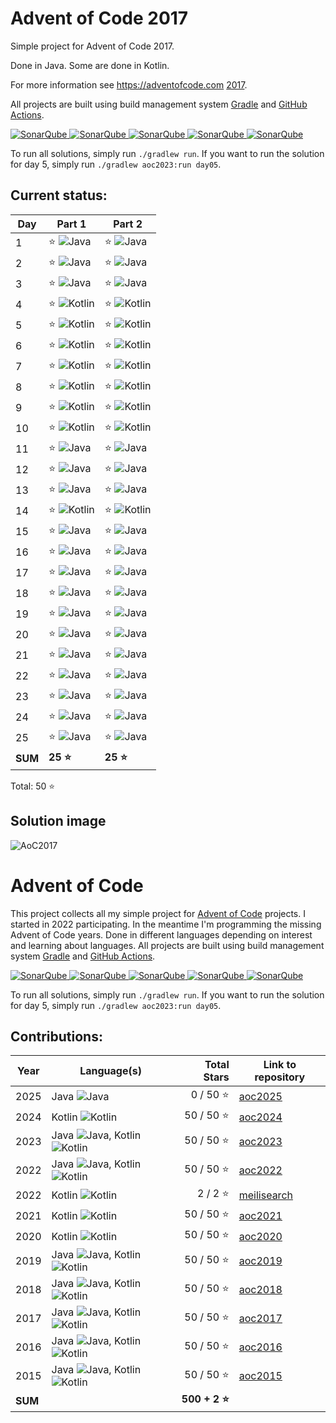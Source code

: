 # Advent of Code 2017

Simple project for Advent of Code 2017.

Done in Java. Some are done in Kotlin.

For more information see https://adventofcode.com [2017](https://adventofcode.com/2017).

All projects are built using build management system
[Gradle](https://gradle.org/) and [GitHub Actions](https://docs.github.com/actions).

[![SonarQube](https://sonarcloud.io/api/project_badges/measure?project=de.havox_design.aoc%3Aadvent_of_code2017&metric=alert_status "The current SonarQube analysis status")
![SonarQube](https://sonarcloud.io/api/project_badges/measure?project=de.havox_design.aoc%3Aadvent_of_code2017&metric=coverage "The current coverage")
![SonarQube](https://sonarcloud.io/api/project_badges/measure?project=de.havox_design.aoc%3Aadvent_of_code2017&metric=bugs "The current number of SonarQube bugs")
![SonarQube](https://sonarcloud.io/api/project_badges/measure?project=de.havox_design.aoc%3Aadvent_of_code2017&metric=vulnerabilities "The current number of SonarQube vulnerabilities")
![SonarQube](https://sonarcloud.io/api/project_badges/measure?project=de.havox_design.aoc%3Aadvent_of_code2017&metric=code_smells "The current number of SonarQube code smells")](https://sonarcloud.io/dashboard?id=de.havox_design.aoc:advent_of_code2017)

To run all solutions, simply run `./gradlew run`. If you want to run the solution for day 5, simply run
`./gradlew aoc2023:run day05`.

## Current status:

| Day     | Part 1                      | Part 2                      |
|---------|-----------------------------|-----------------------------|
| 1       | ⭐ ![Java](img/java.png)     | ⭐ ![Java](img/java.png)     |
| 2       | ⭐ ![Java](img/java.png)     | ⭐ ![Java](img/java.png)     |
| 3       | ⭐ ![Java](img/java.png)     | ⭐ ![Java](img/java.png)     |
| 4       | ⭐ ![Kotlin](img/kotlin.png) | ⭐ ![Kotlin](img/kotlin.png) |
| 5       | ⭐ ![Kotlin](img/kotlin.png) | ⭐ ![Kotlin](img/kotlin.png) |
| 6       | ⭐ ![Kotlin](img/kotlin.png) | ⭐ ![Kotlin](img/kotlin.png) |
| 7       | ⭐ ![Kotlin](img/kotlin.png) | ⭐ ![Kotlin](img/kotlin.png) |
| 8       | ⭐ ![Kotlin](img/kotlin.png) | ⭐ ![Kotlin](img/kotlin.png) |
| 9       | ⭐ ![Kotlin](img/kotlin.png) | ⭐ ![Kotlin](img/kotlin.png) |
| 10      | ⭐ ![Kotlin](img/kotlin.png) | ⭐ ![Kotlin](img/kotlin.png) |
| 11      | ⭐ ![Java](img/java.png)     | ⭐ ![Java](img/java.png)     |
| 12      | ⭐ ![Java](img/java.png)     | ⭐ ![Java](img/java.png)     |
| 13      | ⭐ ![Java](img/java.png)     | ⭐ ![Java](img/java.png)     |
| 14      | ⭐ ![Kotlin](img/kotlin.png) | ⭐ ![Kotlin](img/kotlin.png) |
| 15      | ⭐ ![Java](img/java.png)     | ⭐ ![Java](img/java.png)     |
| 16      | ⭐ ![Java](img/java.png)     | ⭐ ![Java](img/java.png)     |
| 17      | ⭐ ![Java](img/java.png)     | ⭐ ![Java](img/java.png)     |
| 18      | ⭐ ![Java](img/java.png)     | ⭐ ![Java](img/java.png)     |
| 19      | ⭐ ![Java](img/java.png)     | ⭐ ![Java](img/java.png)     |
| 20      | ⭐ ![Java](img/java.png)     | ⭐ ![Java](img/java.png)     |
| 21      | ⭐ ![Java](img/java.png)     | ⭐ ![Java](img/java.png)     |
| 22      | ⭐ ![Java](img/java.png)     | ⭐ ![Java](img/java.png)     |
| 23      | ⭐ ![Java](img/java.png)     | ⭐ ![Java](img/java.png)     |
| 24      | ⭐ ![Java](img/java.png)     | ⭐ ![Java](img/java.png)     |
| 25      | ⭐ ![Java](img/java.png)     | ⭐ ![Java](img/java.png)     |
| **SUM** | **25 ⭐**                    | **25 ⭐**                    |

Total: 50 ⭐

## Solution image
![AoC2017](img/Advent_of_Code_2017.png)




# Advent of Code

This project collects all my simple project for [Advent of Code](https://adventofcode.com/) projects. I started in 2022
participating. In the meantime I'm programming the missing Advent of Code years. Done in different languages depending
on interest and learning about languages. All projects are built using build management system 
[Gradle](https://gradle.org/) and [GitHub Actions](https://docs.github.com/actions).

[![SonarQube](https://sonarcloud.io/api/project_badges/measure?project=de.havox_design.aoc%3Aadvent_of_code&metric=alert_status "The current SonarQube analysis status")
![SonarQube](https://sonarcloud.io/api/project_badges/measure?project=de.havox_design.aoc%3Aadvent_of_code&metric=coverage "The current coverage")
![SonarQube](https://sonarcloud.io/api/project_badges/measure?project=de.havox_design.aoc%3Aadvent_of_code&metric=bugs "The current number of SonarQube bugs")
![SonarQube](https://sonarcloud.io/api/project_badges/measure?project=de.havox_design.aoc%3Aadvent_of_code&metric=vulnerabilities "The current number of SonarQube vulnerabilities")
![SonarQube](https://sonarcloud.io/api/project_badges/measure?project=de.havox_design.aoc%3Aadvent_of_code&metric=code_smells "The current number of SonarQube code smells")](https://sonarcloud.io/dashboard?id=de.havox_design.aoc:advent_of_code)

To run all solutions, simply run `./gradlew run`. If you want to run the solution for day 5, simply run
`./gradlew aoc2023:run day05`.

## Contributions:
| Year    | Language(s)                                                  |   Total Stars | Link to repository                                                                 |
|---------|--------------------------------------------------------------|--------------:|------------------------------------------------------------------------------------|
| 2025    | Java ![Java](img/java.png)                                   |      0 / 50 ⭐ | [aoc2025](https://github.com/Gentleman1983/advent-of-code/tree/main/aoc2025)       |
| 2024    | Kotlin ![Kotlin](img/kotlin.png)                             |     50 / 50 ⭐ | [aoc2024](https://github.com/Gentleman1983/advent-of-code/tree/main/aoc2024)       |
| 2023    | Java ![Java](img/java.png), Kotlin ![Kotlin](img/kotlin.png) |     50 / 50 ⭐ | [aoc2023](https://github.com/Gentleman1983/advent-of-code/tree/main/aoc2023)       |
| 2022    | Java ![Java](img/java.png), Kotlin ![Kotlin](img/kotlin.png) |     50 / 50 ⭐ | [aoc2022](https://github.com/Gentleman1983/advent-of-code/tree/main/aoc2022)       |
| 2022    | Kotlin ![Kotlin](img/kotlin.png)                             |       2 / 2 ⭐ | [meilisearch](https://github.com/Gentleman1983/advent-of-code/tree/main/meilisearch) |
| 2021    | Kotlin ![Kotlin](img/kotlin.png)                             |     50 / 50 ⭐ | [aoc2021](https://github.com/Gentleman1983/aoc2021)                                |
| 2020    | Kotlin ![Kotlin](img/kotlin.png)                             |     50 / 50 ⭐ | [aoc2020](https://github.com/Gentleman1983/advent-of-code/tree/main/aoc2020)       |
| 2019    | Java ![Java](img/java.png), Kotlin ![Kotlin](img/kotlin.png) |     50 / 50 ⭐ | [aoc2019](https://github.com/Gentleman1983/advent-of-code/tree/main/aoc2019)       |
| 2018    | Java ![Java](img/java.png), Kotlin ![Kotlin](img/kotlin.png) |     50 / 50 ⭐ | [aoc2018](https://github.com/Gentleman1983/advent-of-code/tree/main/aoc2018)       |
| 2017    | Java ![Java](img/java.png), Kotlin ![Kotlin](img/kotlin.png) |     50 / 50 ⭐ | [aoc2017](https://github.com/Gentleman1983/advent-of-code/tree/main/aoc2017)       |
| 2016    | Java ![Java](img/java.png), Kotlin ![Kotlin](img/kotlin.png) |     50 / 50 ⭐ | [aoc2016](https://github.com/Gentleman1983/advent-of-code/tree/main/aoc2016)       |
| 2015    | Java ![Java](img/java.png), Kotlin ![Kotlin](img/kotlin.png) |     50 / 50 ⭐ | [aoc2015](https://github.com/Gentleman1983/advent-of-code/tree/main/aoc2015)       |
| **SUM** |                                                              | **500 + 2 ⭐** |                                                                                    |

